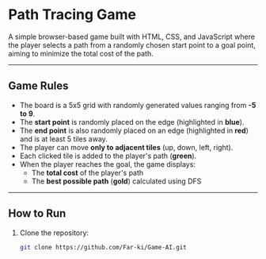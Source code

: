 #  Path Tracing Game

A simple browser-based game built with HTML, CSS, and JavaScript where the player selects a path from a randomly chosen start point to a goal point, aiming to minimize the total cost of the path.

---

##  Game Rules

- The board is a 5x5 grid with randomly generated values ranging from **-5 to 9**.
- The **start point** is randomly placed on the edge (highlighted in **blue**).
- The **end point** is also randomly placed on an edge (highlighted in **red**) and is at least 5 tiles away.
- The player can move **only to adjacent tiles** (up, down, left, right).
- Each clicked tile is added to the player's path (**green**).
- When the player reaches the goal, the game displays:
  - The **total cost** of the player's path
  - The **best possible path** (**gold**) calculated using DFS

---

##  How to Run

1. Clone the repository:

   ```bash
   git clone https://github.com/Far-ki/Game-AI.git
   ```
